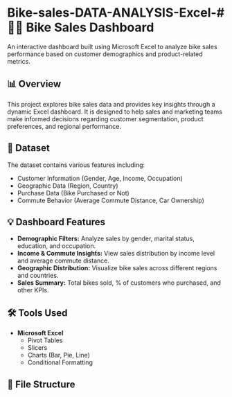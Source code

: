# Bike-sales-DATA-ANALYSIS-Excel-# 🚴‍♂️ Bike Sales Dashboard

An interactive dashboard built using Microsoft Excel to analyze bike sales performance based on customer demographics and product-related metrics.

## 📊 Overview

This project explores bike sales data and provides key insights through a dynamic Excel dashboard. It is designed to help sales and marketing teams make informed decisions regarding customer segmentation, product preferences, and regional performance.

## 🧾 Dataset

The dataset contains various features including:

- Customer Information (Gender, Age, Income, Occupation)
- Geographic Data (Region, Country)
- Purchase Data (Bike Purchased or Not)
- Commute Behavior (Average Commute Distance, Car Ownership)

## 💡 Dashboard Features

- **Demographic Filters:** Analyze sales by gender, marital status, education, and occupation.
- **Income & Commute Insights:** View sales distribution by income level and average commute distance.
- **Geographic Distribution:** Visualize bike sales across different regions and countries.
- **Sales Summary:** Total bikes sold, % of customers who purchased, and other KPIs.

## 🛠️ Tools Used

- **Microsoft Excel**
  - Pivot Tables
  - Slicers
  - Charts (Bar, Pie, Line)
  - Conditional Formatting

## 📂 File Structure




